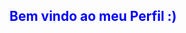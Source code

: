 <h2><strong style='color:blue;'>Bem vindo ao meu Perfil :)</strong></h2>
<br>

<!-- <img src='perfil.jpg'> -->